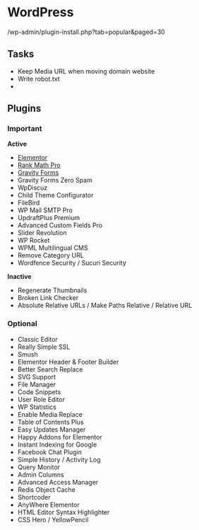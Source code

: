 # WordPress
/wp-admin/plugin-install.php?tab=popular&paged=30

## Tasks
- Keep Media URL when moving domain website
- Write robot.txt
- 

## Plugins
### Important
**Active**
- [Elementor](https://hotrowordpress.com/?s=Elementor+Pro)
- [Rank Math Pro](https://hotrowordpress.com/?s=Rank+Math+Pro)
- [Gravity Forms](https://hotrowordpress.com/?s=Gravity+Forms)
- Gravity Forms Zero Spam
- WpDiscuz
- Child Theme Configurator
- FileBird
- WP Mail SMTP Pro
- UpdraftPlus Premium
- Advanced Custom Fields Pro
- Slider Revolution
- WP Rocket
- WPML Multilingual CMS
- Remove Category URL
- Wordfence Security / Sucuri Security

**Inactive**
- Regenerate Thumbnails
- Broken Link Checker 
- Absolute Relative URLs / Make Paths Relative / Relative URL

### Optional
- Classic Editor
- Really Simple SSL
- Smush
- Elementor Header & Footer Builder
- Better Search Replace
- SVG Support
- File Manager
- Code Snippets
- User Role Editor
- WP Statistics
- Enable Media Replace
- Table of Contents Plus
- Easy Updates Manager
- Happy Addons for Elementor
- Instant Indexing for Google
- Facebook Chat Plugin
- Simple History / Activity Log
- Query Monitor
- Admin Columns
- Advanced Access Manager
- Redis Object Cache
- Shortcoder
- AnyWhere Elementor
- HTML Editor Syntax Highlighter
- CSS Hero / YellowPencil
